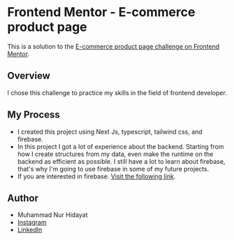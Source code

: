 # Frontend Mentor - E-commerce product page

This is a solution to the [E-commerce product page challenge on Frontend Mentor](https://www.frontendmentor.io/challenges/ecommerce-product-page-UPsZ9MJp6).

## Overview

I chose this challenge to practice my skills in the field of frontend developer.

## My Process

- I created this project using Next Js, typescript, tailwind css, and firebase.
- In this project I got a lot of experience about the backend. Starting from how I create structures from my data, even make the runtime on the backend as efficient as possible. I still have a lot to learn about firebase, that's why I'm going to use firebase in some of my future projects.
- If you are interested in firebase. [Visit the following link](https://firebase.google.com/docs/web/setup).

## Author

- Muhammad Nur Hidayat
- [Instagram](https://www.instagram.com/_mdayat/)
- [LinkedIn](https://www.linkedin.com/in/mdayat/)
